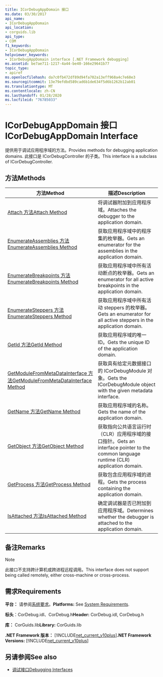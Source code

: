 ```yaml
---
title: ICorDebugAppDomain 接口
ms.date: 03/30/2017
api_name:
- ICorDebugAppDomain
api_location:
- corguids.lib
api_type:
- COM
f1_keywords:
- ICorDebugAppDomain
helpviewer_keywords:
- ICorDebugAppDomain interface [.NET Framework debugging]
ms.assetid: be7ae711-1217-4a44-be40-166e29641b77
topic_type:
- apiref
ms.openlocfilehash: da7c0fb472df89d94fa702a13eff968a4c7e68e3
ms.sourcegitcommit: 13e79efdbd589cad6b1de634f5d6b1262b12ab01
ms.translationtype: MT
ms.contentlocale: zh-CN
ms.lasthandoff: 01/28/2020
ms.locfileid: "76785033"
---
```

# <a name="icordebugappdomain-interface"></a><span data-ttu-id="5260f-102">ICorDebugAppDomain 接口</span><span class="sxs-lookup"><span data-stu-id="5260f-102">ICorDebugAppDomain Interface</span></span>

<span data-ttu-id="5260f-103">提供用于调试应用程序域的方法。</span><span class="sxs-lookup"><span data-stu-id="5260f-103">Provides methods for debugging application domains.</span></span> <span data-ttu-id="5260f-104">此接口是 ICorDebugController 的子类。</span><span class="sxs-lookup"><span data-stu-id="5260f-104">This interface is a subclass of ICorDebugController.</span></span>  
  
## <a name="methods"></a><span data-ttu-id="5260f-105">方法</span><span class="sxs-lookup"><span data-stu-id="5260f-105">Methods</span></span>  
  
|<span data-ttu-id="5260f-106">方法</span><span class="sxs-lookup"><span data-stu-id="5260f-106">Method</span></span>|<span data-ttu-id="5260f-107">描述</span><span class="sxs-lookup"><span data-stu-id="5260f-107">Description</span></span>|  
|------------|-----------------|  
|[<span data-ttu-id="5260f-108">Attach 方法</span><span class="sxs-lookup"><span data-stu-id="5260f-108">Attach Method</span></span>](icordebugappdomain-attach-method.md)|<span data-ttu-id="5260f-109">将调试器附加到应用程序域。</span><span class="sxs-lookup"><span data-stu-id="5260f-109">Attaches the debugger to the application domain.</span></span>|  
|[<span data-ttu-id="5260f-110">EnumerateAssemblies 方法</span><span class="sxs-lookup"><span data-stu-id="5260f-110">EnumerateAssemblies Method</span></span>](icordebugappdomain-enumerateassemblies-method.md)|<span data-ttu-id="5260f-111">获取应用程序域中的程序集的枚举器。</span><span class="sxs-lookup"><span data-stu-id="5260f-111">Gets an enumerator for the assemblies in the application domain.</span></span>|  
|[<span data-ttu-id="5260f-112">EnumerateBreakpoints 方法</span><span class="sxs-lookup"><span data-stu-id="5260f-112">EnumerateBreakpoints Method</span></span>](icordebugappdomain-enumeratebreakpoints-method.md)|<span data-ttu-id="5260f-113">获取应用程序域中所有活动断点的枚举器。</span><span class="sxs-lookup"><span data-stu-id="5260f-113">Gets an enumerator for all active breakpoints in the application domain.</span></span>|  
|[<span data-ttu-id="5260f-114">EnumerateSteppers 方法</span><span class="sxs-lookup"><span data-stu-id="5260f-114">EnumerateSteppers Method</span></span>](icordebugappdomain-enumeratesteppers-method.md)|<span data-ttu-id="5260f-115">获取应用程序域中所有活动 steppers 的枚举器。</span><span class="sxs-lookup"><span data-stu-id="5260f-115">Gets an enumerator for all active steppers in the application domain.</span></span>|  
|[<span data-ttu-id="5260f-116">GetId 方法</span><span class="sxs-lookup"><span data-stu-id="5260f-116">GetId Method</span></span>](icordebugappdomain-getid-method.md)|<span data-ttu-id="5260f-117">获取应用程序域的唯一 ID。</span><span class="sxs-lookup"><span data-stu-id="5260f-117">Gets the unique ID of the application domain.</span></span>|  
|[<span data-ttu-id="5260f-118">GetModuleFromMetaDataInterface 方法</span><span class="sxs-lookup"><span data-stu-id="5260f-118">GetModuleFromMetaDataInterface Method</span></span>](icordebugappdomain-getmodulefrommetadatainterface-method.md)|<span data-ttu-id="5260f-119">获取具有给定元数据接口的 ICorDebugModule 对象。</span><span class="sxs-lookup"><span data-stu-id="5260f-119">Gets the ICorDebugModule object with the given metadata interface.</span></span>|  
|[<span data-ttu-id="5260f-120">GetName 方法</span><span class="sxs-lookup"><span data-stu-id="5260f-120">GetName Method</span></span>](icordebugappdomain-getname-method.md)|<span data-ttu-id="5260f-121">获取应用程序域的名称。</span><span class="sxs-lookup"><span data-stu-id="5260f-121">Gets the name of the application domain.</span></span>|  
|[<span data-ttu-id="5260f-122">GetObject 方法</span><span class="sxs-lookup"><span data-stu-id="5260f-122">GetObject Method</span></span>](icordebugappdomain-getobject-method.md)|<span data-ttu-id="5260f-123">获取指向公共语言运行时（CLR）应用程序域的接口指针。</span><span class="sxs-lookup"><span data-stu-id="5260f-123">Gets an interface pointer to the common language runtime (CLR) application domain.</span></span>|  
|[<span data-ttu-id="5260f-124">GetProcess 方法</span><span class="sxs-lookup"><span data-stu-id="5260f-124">GetProcess Method</span></span>](icordebugappdomain-getprocess-method.md)|<span data-ttu-id="5260f-125">获取包含应用程序域的进程。</span><span class="sxs-lookup"><span data-stu-id="5260f-125">Gets the process containing the application domain.</span></span>|  
|[<span data-ttu-id="5260f-126">IsAttached 方法</span><span class="sxs-lookup"><span data-stu-id="5260f-126">IsAttached Method</span></span>](icordebugappdomain-isattached-method.md)|<span data-ttu-id="5260f-127">确定调试器是否已附加到应用程序域。</span><span class="sxs-lookup"><span data-stu-id="5260f-127">Determines whether the debugger is attached to the application domain.</span></span>|  
  
## <a name="remarks"></a><span data-ttu-id="5260f-128">备注</span><span class="sxs-lookup"><span data-stu-id="5260f-128">Remarks</span></span>  
  
> [!NOTE]
> <span data-ttu-id="5260f-129">此接口不支持跨计算机或跨进程远程调用。</span><span class="sxs-lookup"><span data-stu-id="5260f-129">This interface does not support being called remotely, either cross-machine or cross-process.</span></span>  
  
## <a name="requirements"></a><span data-ttu-id="5260f-130">需求</span><span class="sxs-lookup"><span data-stu-id="5260f-130">Requirements</span></span>  
 <span data-ttu-id="5260f-131">**平台：** 请参阅[系统要求](../../../../docs/framework/get-started/system-requirements.md)。</span><span class="sxs-lookup"><span data-stu-id="5260f-131">**Platforms:** See [System Requirements](../../../../docs/framework/get-started/system-requirements.md).</span></span>  
  
 <span data-ttu-id="5260f-132">**标头**：CorDebug.idl、CorDebug.h</span><span class="sxs-lookup"><span data-stu-id="5260f-132">**Header:** CorDebug.idl, CorDebug.h</span></span>  
  
 <span data-ttu-id="5260f-133">**库：** CorGuids.lib</span><span class="sxs-lookup"><span data-stu-id="5260f-133">**Library:** CorGuids.lib</span></span>  
  
 <span data-ttu-id="5260f-134">**.NET Framework 版本：** [!INCLUDE[net_current_v10plus](../../../../includes/net-current-v10plus-md.md)]</span><span class="sxs-lookup"><span data-stu-id="5260f-134">**.NET Framework Versions:** [!INCLUDE[net_current_v10plus](../../../../includes/net-current-v10plus-md.md)]</span></span>  
  
## <a name="see-also"></a><span data-ttu-id="5260f-135">另请参阅</span><span class="sxs-lookup"><span data-stu-id="5260f-135">See also</span></span>

- [<span data-ttu-id="5260f-136">调试接口</span><span class="sxs-lookup"><span data-stu-id="5260f-136">Debugging Interfaces</span></span>](debugging-interfaces.md)
